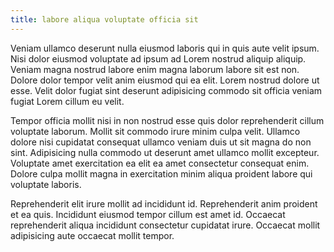 ```yaml
---
title: labore aliqua voluptate officia sit
---
```


Veniam ullamco deserunt nulla eiusmod laboris qui in quis aute velit ipsum. Nisi dolor eiusmod voluptate ad ipsum ad Lorem nostrud aliquip aliquip. Veniam magna nostrud labore enim magna laborum labore sit est non. Dolore dolor tempor velit anim eiusmod qui ea elit. Lorem nostrud dolore ut esse. Velit dolor fugiat sint deserunt adipisicing commodo sit officia veniam fugiat Lorem cillum eu velit.

Tempor officia mollit nisi in non nostrud esse quis dolor reprehenderit cillum voluptate laborum. Mollit sit commodo irure minim culpa velit. Ullamco dolore nisi cupidatat consequat ullamco veniam duis ut sit magna do non sint. Adipisicing nulla commodo ut deserunt amet ullamco mollit excepteur. Voluptate amet exercitation ea elit ea amet consectetur consequat enim. Dolore culpa mollit magna in exercitation minim aliqua proident labore qui voluptate laboris.

Reprehenderit elit irure mollit ad incididunt id. Reprehenderit anim proident et ea quis. Incididunt eiusmod tempor cillum est amet id. Occaecat reprehenderit aliqua incididunt consectetur cupidatat irure. Occaecat mollit adipisicing aute occaecat mollit tempor.